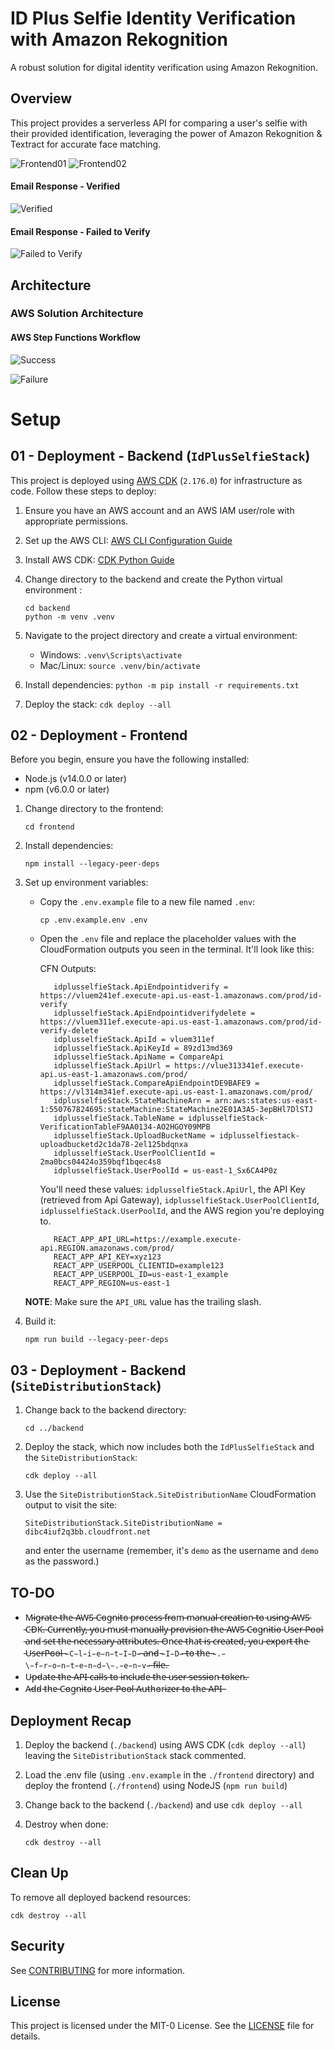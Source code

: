 # ID Plus Selfie Identity Verification with Amazon Rekognition

A robust solution for digital identity verification using Amazon Rekognition.

## Overview

This project provides a serverless API for comparing a user's selfie with their provided identification, leveraging the power of Amazon Rekognition & Textract for accurate face matching.

![Frontend01](./docs/front_end01.png)
![Frontend02](./docs/front_end02.png)

#### Email Response - Verified
![Verified](./docs/id_verified.png)

#### Email Response - Failed to Verify
![Failed to Verify](./docs/id_failed_verify.png)

## Architecture

### AWS Solution Architecture
#### AWS Step Functions Workflow
![Success](./docs/sf_success.png)

![Failure](./docs/sf_fail.png)

# Setup
## 01 - Deployment - Backend (`IdPlusSelfieStack`)

This project is deployed using [AWS CDK](https://github.com/aws/aws-cdk) (`2.176.0`) for infrastructure as code. Follow these steps to deploy:

1. Ensure you have an AWS account and an AWS IAM user/role with appropriate permissions.

2. Set up the AWS CLI: [AWS CLI Configuration Guide](https://docs.aws.amazon.com/cli/latest/userguide/cli-chap-configure.html)

3. Install AWS CDK: [CDK Python Guide](https://docs.aws.amazon.com/cdk/v2/guide/work-with-cdk-python.html)

4. Change directory to the backend and create the Python virtual environment :
   ```
   cd backend
   python -m venv .venv
   ```

4. Navigate to the project directory and create a virtual environment:
   - Windows: `.venv\Scripts\activate`
   - Mac/Linux: `source .venv/bin/activate`

5. Install dependencies: `python -m pip install -r requirements.txt`

6. Deploy the stack: `cdk deploy --all`

## 02 - Deployment - Frontend

Before you begin, ensure you have the following installed:
- Node.js (v14.0.0 or later)
- npm (v6.0.0 or later)

1. Change directory to the frontend:
   ```
   cd frontend
   ```

2. Install dependencies:
   ```
   npm install --legacy-peer-deps
   ```

3. Set up environment variables:
   - Copy the `.env.example` file to a new file named `.env`:
     ```
     cp .env.example.env .env
     ```
   - Open the `.env` file and replace the placeholder values with the CloudFormation outputs you seen in the terminal. It'll look like this:
   
      CFN Outputs:
      ```
         idplusselfieStack.ApiEndpointidverify = https://vluem241ef.execute-api.us-east-1.amazonaws.com/prod/id-verify
         idplusselfieStack.ApiEndpointidverifydelete = https://vluem311ef.execute-api.us-east-1.amazonaws.com/prod/id-verify-delete
         idplusselfieStack.ApiId = vluem311ef
         idplusselfieStack.ApiKeyId = 89zd13md369
         idplusselfieStack.ApiName = CompareApi
         idplusselfieStack.ApiUrl = https://vlue313341ef.execute-api.us-east-1.amazonaws.com/prod/
         idplusselfieStack.CompareApiEndpointDE9BAFE9 = https://vl314m341ef.execute-api.us-east-1.amazonaws.com/prod/
         idplusselfieStack.StateMachineArn = arn:aws:states:us-east-1:550767824695:stateMachine:StateMachine2E01A3A5-3epBHl7DlSTJ
         idplusselfieStack.TableName = idplusselfieStack-VerificationTableF9AA0134-AO2HGOY09MPB
         idplusselfieStack.UploadBucketName = idplusselfiestack-uploadbucketd2c1da78-2el125bdqnxa
         idplusselfieStack.UserPoolClientId = 2ma0bcs04424o359bqf1bqec4s8
         idplusselfieStack.UserPoolId = us-east-1_Sx6CA4P0z
      ```

      You'll need these values: `idplusselfieStack.ApiUrl`, the API Key (retrieved from Api Gateway), `idplusselfieStack.UserPoolClientId`, `idplusselfieStack.UserPoolId`, and the AWS region you're deploying to.

      ```
         REACT_APP_API_URL=https://example.execute-api.REGION.amazonaws.com/prod/
         REACT_APP_API_KEY=xyz123
         REACT_APP_USERPOOL_CLIENTID=example123
         REACT_APP_USERPOOL_ID=us-east-1_example
         REACT_APP_REGION=us-east-1
      ```

   **NOTE**: Make sure the `API_URL` value has the trailing slash. 

4. Build it:
   ```
   npm run build --legacy-peer-deps
   ``` 

## 03 - Deployment - Backend (`SiteDistributionStack`)

1. Change back to the backend directory:
    ```
    cd ../backend
    ```

2. Deploy the stack, which now includes both the `IdPlusSelfieStack` and the `SiteDistributionStack`:

    ```
    cdk deploy --all
    ```

3. Use the `SiteDistributionStack.SiteDistributionName` CloudFormation output to visit the site:

    ```
    SiteDistributionStack.SiteDistributionName = dibc4iuf2q3bb.cloudfront.net
    ```

    and enter the username (remember, it's `demo` as the username and `demo` as the password.)

## TO-DO
* M̵i̵g̵r̵a̵t̵e̵ ̵t̵h̵e̵ ̵A̵W̵S̵ ̵C̵o̵g̵n̵i̵t̵o̵ ̵p̵r̵o̵c̵e̵s̵s̵ ̵f̵r̵o̵m̵ ̵m̵a̵n̵u̵a̵l̵ ̵c̵r̵e̵a̵t̵i̵o̵n̵ ̵t̵o̵ ̵u̵s̵i̵n̵g̵ ̵A̵W̵S̵ ̵C̵D̵K̵.̵ ̵C̵u̵r̵r̵e̵n̵t̵l̵y̵,̵ ̵y̵o̵u̵ ̵m̵u̵s̵t̵ ̵m̵a̵n̵u̵a̵l̵l̵y̵ ̵p̵r̵o̵v̵i̵s̵i̵o̵n̵ ̵t̵h̵e̵ ̵A̵W̵S̵ ̵C̵o̵g̵n̵i̵t̵i̵o̵ ̵U̵s̵e̵r̵ ̵P̵o̵o̵l̵ ̵a̵n̵d̵ ̵s̵e̵t̵ ̵t̵h̵e̵ ̵n̵e̵c̵e̵s̵s̵a̵r̵y̵ ̵a̵t̵t̵r̵i̵b̵u̵t̵e̵s̵.̵ ̵O̵n̵c̵e̵ ̵t̵h̵a̵t̵ ̵i̵s̵ ̵c̵r̵e̵a̵t̵e̵d̵,̵ ̵y̵o̵u̵ ̵e̵x̵p̵o̵r̵t̵ ̵t̵h̵e̵ ̵U̵s̵e̵r̵P̵o̵o̵l̵ ̵`̵C̵l̵i̵e̵n̵t̵I̵D̵`̵ ̵a̵n̵d̵ ̵`̵I̵D̵`̵ ̵t̵o̵ ̵t̵h̵e̵ ̵`̵.̵\̵f̵r̵o̵n̵t̵e̵n̵d̵\̵.̵e̵n̵v̵`̵ ̵f̵i̵l̵e̵.̵
* U̵p̵d̵a̵t̵e̵ ̵t̵h̵e̵ ̵A̵P̵I̵ ̵c̵a̵l̵l̵s̵ ̵t̵o̵ ̵i̵n̵c̵l̵u̵d̵e̵ ̵t̵h̵e̵ ̵u̵s̵e̵r̵ ̵s̵e̵s̵s̵i̵o̵n̵ ̵t̵o̵k̵e̵n̵.̵
* A̵d̵d̵ ̵t̵h̵e̵ ̵C̵o̵g̵n̵i̵t̵o̵ ̵U̵s̵e̵r̵ ̵P̵o̵o̵l̵ ̵A̵u̵t̵h̵o̵r̵i̵z̵e̵r̵ ̵t̵o̵ ̵t̵h̵e̵ ̵A̵P̵I̵ ̵

## Deployment Recap

1. Deploy the backend (`./backend`) using AWS CDK (`cdk deploy --all`) leaving the `SiteDistributionStack` stack commented.

2. Load the .env file (using `.env.example` in the `./frontend` directory) and deploy the frontend (`./frontend`) using NodeJS (`npm run build`)

3. Change back to the backend (`./backend`) and use `cdk deploy --all`

4. Destroy when done:

   ```
   cdk destroy --all
   ```

## Clean Up

To remove all deployed backend resources:

```
cdk destroy --all
```

## Security

See [CONTRIBUTING](CONTRIBUTING.md#security-issue-notifications) for more information.

## License

This project is licensed under the MIT-0 License. See the [LICENSE](LICENSE) file for details.